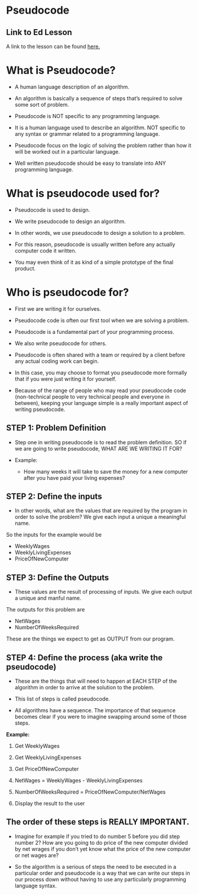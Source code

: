 # Pseudocode 


## Link to Ed Lesson

A link to the lesson can be found [here.](https://ait.instructure.com/courses/3520/pages/pseudocode?module_item_id=272701)

# What is Pseudocode? 

- A human language description of an algorithm.

- An algorithm is basically a sequence of steps that’s required to solve some sort of problem.

- Pseudocode is NOT specific to any programming language. 

- It is a human language used to describe an algorithm. NOT specific to any syntax or grammar related to a  programming language. 

- Pseudocode focus on the logic of solving the problem rather than how it will be worked out in a particular language.

- Well written pseudocode should be easy to translate into ANY programming language.  

# What is pseudocode used for?

- Pseudocode is used  to design. 

- We write pseudocode  to design an algorithm. 

- In other words, we use pseudocode to design a solution to a problem. 

- For this reason, pseudocode is usually written before any actually computer code it written. 

- You may even think of it as kind of a simple prototype of the final product. 

# Who is pseudocode for?

-  First we are writing it for ourselves. 

- Pseudocode code is often our first tool when we are solving a problem.

- Pseudocode  is a fundamental part of your programming process. 

- We also write pseudocode for others. 

- Pseudocode is often shared with a team or required by a client before any actual coding work can begin.

- In this case, you may choose to format you pseudocode more formally that if you were just writing it for yourself. 

- Because of the range of people who may read your pseudocode code (non-technical people to very technical people and everyone in between), keeping your language simple is a really important aspect of writing pseudocode.

## STEP 1: Problem Definition

- Step one in writing pseudocode is to read the problem definition. SO if we are going to write pseudocode, WHAT ARE WE WRITING IT FOR?

- Example: 

    - How many weeks it will take to save the money for a new computer after you have paid your living expenses? 

## STEP 2: Define the inputs

-  In other words, what are the values that are required by the program in order to solve the problem? We give each input a unique a meaningful name. 

So the inputs for the example would be 

- WeeklyWages
- WeeklyLivingExpenses
- PriceOfNewComputer

## STEP 3: Define the Outputs 

- These values are the result of processing of inputs. We give each output a unique and manful name. 

The outputs for this problem are

- NetWages
- NumberOfWeeksRequired

These are the things we expect to get as OUTPUT from our program.

## STEP 4: Define the process (aka write the pseudocode) 

- These are the things that will need to happen at EACH STEP of the algorithm in order to arrive at the solution to the problem. 

- This list of steps is called pseudocode. 

- All algorithms have a sequence. The importance of that sequence becomes clear if you were to imagine swapping around some of those steps. 

**Example:**

1. Get WeeklyWages

2. Get WeeklyLivingExpenses
3. Get PriceOfNewComputer
4. NetWages = WeeklyWages - WeeklyLivingExpenses
5. NumberOfWeeksRequired = PriceOfNewComputer/NetWages
6. Display the result to the user

## The order of these steps is REALLY IMPORTANT.

- Imagine for example if you tried to do number 5 before you did step number 2? How are you going to do price of the new computer divided by net wrages if you don’t yet know what the price of the new computer or net wages are?

- So the algorithm is a serious of steps the need to be executed in a  particular order and pseudocode is a way that we can write our steps in our process down without having to use any particularly programming language syntax. 




